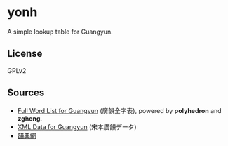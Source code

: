 yonh
===

A simple lookup table for Guangyun.

## License

GPLv2

## Sources

* [Full Word List for Guangyun](http://www.newsmth.net/bbscon.php?bid=203&id=41087) (廣韻全字表), powered by **polyhedron** and **zgheng**.
* [XML Data for Guangyun](http://kanji-database.sourceforge.net/dict/sbgy/index.html) (宋本廣韻データ)
* [韻典網](https://ytenx.org/kyonh/)